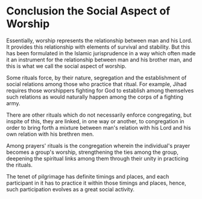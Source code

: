 Conclusion the Social Aspect of Worship
=======================================

Essentially, worship represents the relationship between man and his
Lord. It provides this relationship with elements of survival and
stability. But this has been formulated in the Islamic jurisprudence in
a way which often made it an instrument for the relationship between man
and his brother man, and this is what we call the social aspect of
worship.

Some rituals force, by their nature, segregation and the establishment
of social relations among those who practice that ritual. For example,
Jihad requires those worshippers fighting for God to establish among
themselves such relations as would naturally happen among the corps of a
fighting army.

There are other rituals which do not necessarily enforce congregating,
but inspite of this, they are linked, in one way or another, to
congregation in order to bring forth a mixture between man's relation
with his Lord and his own relation with his brethren men.

Among prayers' rituals is the congregation wherein the individual's
prayer becomes a group's worship, strengthening the ties among the
group, deepening the spiritual links among them through their unity in
practicing the rituals.

The tenet of pilgrimage has definite timings and places, and each
participant in it has to practice it within those timings and places,
hence, such participation evolves as a great social activity.
